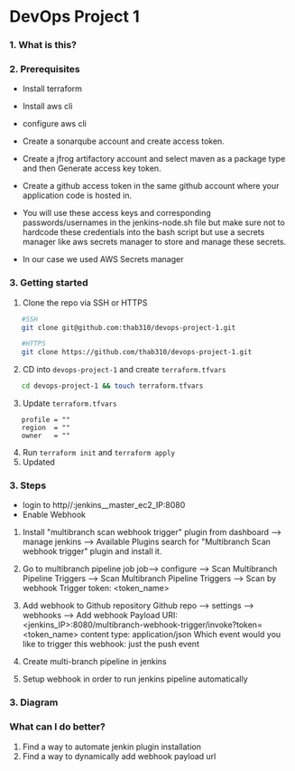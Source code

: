 # DevOps Project 1

### 1. What is this?

### 2. Prerequisites
* Install terraform
* Install aws cli
* configure aws cli

* Create a sonarqube account and create access token.
* Create a jfrog artifactory account and select maven as a package type and then Generate access key token.
* Create a github access token in the same github account where your application code is hosted in.

* You will use these access keys and corresponding passwords/usernames in the jenkins-node.sh file but make sure not to hardcode these credentials into the bash script but use a secrets manager like aws secrets manager to store and manage these secrets.

* In our case we used AWS Secrets manager


### 3. Getting started

1. Clone the repo via SSH or HTTPS  
```bash
   #SSH
   git clone git@github.com:thab310/devops-project-1.git

   #HTTPS
   git clone https://github.com/thab310/devops-project-1.git
```   
2. CD into `devops-project-1` and create `terraform.tfvars`    
```bash
   cd devops-project-1 && touch terraform.tfvars
```      

3. Update `terraform.tfvars`
```hcl
   profile = ""
   region  = ""
   owner   = ""
```   
4. Run `terraform init` and `terraform apply`
5. Updated

### 3. Steps
* login to http//:jenkins__master_ec2_IP:8080
* Enable Webhook
1. Install "multibranch scan webhook trigger" plugin from dashboard --> manage jenkins --> Available Plugins search for "Multibranch Scan webhook trigger" plugin and install it.

2. Go to multibranch pipeline job job--> configure --> Scan Multibranch Pipeline Triggers --> Scan Multibranch Pipeline Triggers --> Scan by webhook
Trigger token: <token_name>

3. Add webhook to Github repository Github repo --> settings --> webhooks --> Add webhook Payload URI: <jenkins_IP>:8080/multibranch-webhook-trigger/invoke?token=<token_name> content type: application/json
Which event would you like to trigger this webhook: just the push event
1. Create multi-branch pipeline in jenkins
2. Setup webhook in order to run jenkins pipeline automatically 
### 3. Diagram
### What can I do better?
1. Find a way to automate jenkin plugin installation
2. Find a way to dynamically add webhook payload url



